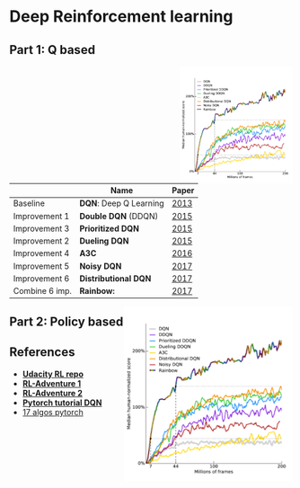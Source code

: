 # Deep Reinforcement learning


## Part 1: Q based

<img align="right" width="200" src="/img/rainbow.png">

|                | Name                     | Paper                                    |
|----------------|--------------------------|------------------------------------------|
| Baseline       | **DQN**: Deep Q Learning | [2013](https://arxiv.org/abs/1312.5602)  |
| Improvement 1  | **Double DQN**  (DDQN)   | [2015](https://arxiv.org/abs/1509.06461) |
| Improvement 3  | **Prioritized DQN**      | [2015](https://arxiv.org/abs/1511.05952) |
| Improvement 2  | **Dueling DQN**          | [2015](https://arxiv.org/abs/1511.06581) |
| Improvement 4  | **A3C**                  | [2016](https://arxiv.org/abs/1602.01783) |
| Improvement 5  | **Noisy DQN**            | [2017](https://arxiv.org/abs/1706.10295) |
| Improvement 6  | **Distributional DQN**   | [2017](https://arxiv.org/abs/1707.06887) |
| Combine 6 imp. | **Rainbow:**             | [2017](https://arxiv.org/abs/1710.02298) |

<img align="right" width="300" src="/img/rainbow.png">


## Part 2: Policy based


## References

- [**Udacity RL repo**](https://github.com/udacity/deep-reinforcement-learning/tree/master/dqn/solution)
- [**RL-Adventure 1**](https://github.com/higgsfield/RL-Adventure)
- [**RL-Adventure 2**](https://github.com/higgsfield/RL-Adventure-2)
- [**Pytorch tutorial DQN**](https://pytorch.org/tutorials/intermediate/reinforcement_q_learning.html)
- [17 algos pytorch](https://github.com/p-christ/Deep-Reinforcement-Learning-Algorithms-with-PyTorch)
